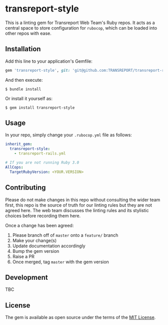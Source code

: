 # transreport-style

This is a linting gem for Transreport Web Team's Ruby repos.
It acts as a central space to store configuration for `rubocop`,
which can be loaded into other repos with ease.

## Installation

Add this line to your application's Gemfile:

```ruby
gem 'transreport-style', git: 'git@github.com:TRANSREPORT/transreport-rails-style.git', tag: 'v0.4.2'
```

And then execute:

    $ bundle install

Or install it yourself as:

    $ gem install transreport-style

## Usage

In your repo, simply change your `.rubocop.yml` file as follows:

```yml
inherit_gem:
  transreport-style:
    - transreport-rails.yml

# If you are not running Ruby 3.0
AllCops:
  TargetRubyVersion: <YOUR.VERSION>
```

## Contributing

Please do not make changes in this repo without consulting the wider team first,
this repo is the source of truth for our linting rules but they are not agreed here.
The web team discusses the linting rules and its stylistic choices before recording them here.

Once a change has been agreed:

1. Please branch off of `master` onto a `feature/` branch
1. Make your change(s)
1. Update documentation accordingly
1. Bump the gem version
1. Raise a PR
1. Once merged, tag `master` with the gem version

## Development

TBC

## License

The gem is available as open source under the terms of the [MIT License](https://opensource.org/licenses/MIT).
